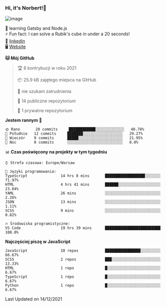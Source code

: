 ### Hi, it's Norbert!👋

![image](https://i.imgur.com/y3Fbv48.png)


🧠 learning Gatsby and Node.js <br>
⚡ Fun fact: I can solve a Rubik's cube in under a 20 seconds! <br>
👔 [linkedin](https://www.linkedin.com/in/norbert-%C5%82uszkiewicz-75b0891b3/) <br>
🖥 [Website](https://norbertluszkiewicz.pl/)<br>


<!--START_SECTION:waka-->
**🐱 Mój GitHub** 

> 🏆 8 kontrybucji w roku 2021
 > 
> 📦 25.9 kB zajętego miejsca na GitHub 
 > 
> 🚫 nie szukam zatrudnienia
 > 
> 📜 14 publiczne repozytorium 
 > 
> 🔑 1 prywatne repozytorium 
 > 
**Jestem rannym 🐤** 

```text
🌞 Rano       20 commits     ████████████░░░░░░░░░░░░░   48.78% 
🌆 Południe   12 commits     ███████░░░░░░░░░░░░░░░░░░   29.27% 
🌃 Wieczór    9 commits      █████░░░░░░░░░░░░░░░░░░░░   21.95% 
🌙 Noc        0 commits      ░░░░░░░░░░░░░░░░░░░░░░░░░   0.0%

```


📊 **Czas poświęcony na projekty w tym tygodniu** 

```text
⌚︎ Strefa czasowa: Europe/Warsaw

💬 Języki programowania: 
TypeScript               14 hrs 8 mins       ██████████████████░░░░░░░   71.97% 
HTML                     4 hrs 41 mins       ██████░░░░░░░░░░░░░░░░░░░   23.84% 
YAML                     26 mins             ░░░░░░░░░░░░░░░░░░░░░░░░░   2.26% 
JSON                     13 mins             ░░░░░░░░░░░░░░░░░░░░░░░░░   1.11% 
SCSS                     9 mins              ░░░░░░░░░░░░░░░░░░░░░░░░░   0.82%

🔥 Środowiska programistyczne: 
VS Code                  19 hrs 39 mins      █████████████████████████   100.0%

```

**Najczęściej piszę w JavaScript** 

```text
JavaScript               10 repos            ████████████████░░░░░░░░░   66.67% 
SCSS                     2 repos             ███░░░░░░░░░░░░░░░░░░░░░░   13.33% 
HTML                     1 repo              █░░░░░░░░░░░░░░░░░░░░░░░░   6.67% 
TypeScript               1 repo              █░░░░░░░░░░░░░░░░░░░░░░░░   6.67% 
Python                   1 repo              █░░░░░░░░░░░░░░░░░░░░░░░░   6.67%

```



 Last Updated on 14/12/2021
<!--END_SECTION:waka-->
